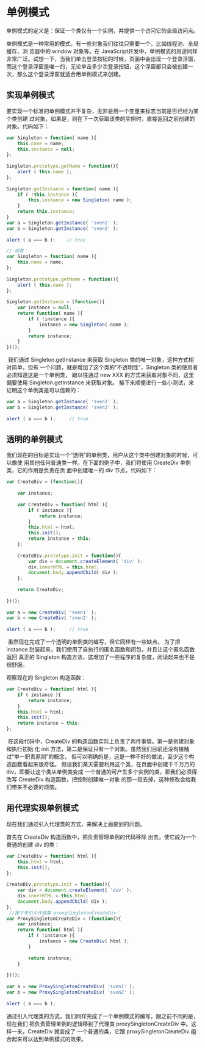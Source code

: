 # 单例模式

单例模式的定义是：保证一个类仅有一个实例，并提供一个访问它的全局访问点。 

单例模式是一种常用的模式，有一些对象我们往往只需要一个，比如线程池、全局缓存、浏 览器中的 window 对象等。在 JavaScript开发中，单例模式的用途同样非常广泛。试想一下，当我们单击登录按钮的时候，页面中会出现一个登录浮窗，而这个登录浮窗是唯一的，无论单击多少次登录按钮，这个浮窗都只会被创建一次，那么这个登录浮窗就适合用单例模式来创建。 

## 实现单例模式 

​	要实现一个标准的单例模式并不复杂，无非是用一个变量来标志当前是否已经为某个类创建 过对象，如果是，则在下一次获取该类的实例时，直接返回之前创建的对象。代码如下： 

```javascript
var Singleton = function( name ){    
    this.name = name;     
    this.instance = null; 
}; 
 
Singleton.prototype.getName = function(){     
    alert ( this.name ); 
}; 
 
Singleton.getInstance = function( name ){     
    if ( !this.instance ){         
        this.instance = new Singleton( name );    
    }    
    return this.instance;
}
var a = Singleton.getInstance( 'sven1' ); 
var b = Singleton.getInstance( 'sven2' ); 
 
alert ( a === b );    // true

// 或者： 
var Singleton = function( name ){     
    this.name = name; 
}; 
 
Singleton.prototype.getName = function(){    
    alert ( this.name ); 
}; 
 
Singleton.getInstance = (function(){    
    var instance = null;    
    return function( name ){        
        if ( !instance ){            
            instance = new Singleton( name );        
        }        
        return instance;     
    } 
})();
```

​		我们通过 Singleton.getInstance 来获取 Singleton 类的唯一对象，这种方式相对简单，但有 一个问题，就是增加了这个类的“不透明性”，Singleton 类的使用者必须知道这是一个单例类， 跟以往通过 new XXX 的方式来获取对象不同，这里偏要使用 Singleton.getInstance 来获取对象。 接下来顺便进行一些小测试，来证明这个单例类是可以信赖的：

```javascript
var a = Singleton.getInstance( 'sven1' ); 
var b = Singleton.getInstance( 'sven2' ); 
 
alert ( a === b );     // true 
```

## 透明的单例模式

​	我们现在的目标是实现一个“透明”的单例类，用户从这个类中创建对象的时候，可以像使 用其他任何普通类一样。在下面的例子中，我们将使用 CreateDiv 单例类，它的作用是负责在页 面中创建唯一的 div 节点，代码如下：

```javascript
var CreateDiv = (function(){ 
 
    var instance; 
 
    var CreateDiv = function( html ){         
        if ( instance ){             
            return instance;         
        }         
        this.html = html;         
        this.init(); 
        return instance = this;     
    }; 
 
    CreateDiv.prototype.init = function(){         
        var div = document.createElement( 'div' );         
        div.innerHTML = this.html;         
        document.body.appendChild( div );     
    }; 
 
    return CreateDiv; 
 
})(); 
 
var a = new CreateDiv( 'sven1' ); 
var b = new CreateDiv( 'sven2' ); 
 
alert ( a === b );     // true
```

​	虽然现在完成了一个透明的单例类的编写，但它同样有一些缺点。 为了把 instance 封装起来，我们使用了自执行的匿名函数和闭包，并且让这个匿名函数返回 真正的 Singleton 构造方法，这增加了一些程序的复杂度，阅读起来也不是很舒服。 

观察现在的 Singleton 构造函数： 

```javascript
var CreateDiv = function( html ){     
    if ( instance ){         
        return instance;     
    }     
    this.html = html;     
    this.init();     
    return instance = this; 
}; 
```

​	在这段代码中，CreateDiv 的构造函数实际上负责了两件事情。第一是创建对象和执行初始 化 init 方法，第二是保证只有一个对象。虽然我们目前还没有接触过“单一职责原则”的概念， 但可以明确的是，这是一种不好的做法，至少这个构造函数看起来很奇怪。 假设我们某天需要利用这个类，在页面中创建千千万万的 div，即要让这个类从单例类变成 一个普通的可产生多个实例的类，那我们必须得改写 CreateDiv 构造函数，把控制创建唯一对象 的那一段去掉，这种修改会给我们带来不必要的烦恼。 

## 用代理实现单例模式 

现在我们通过引入代理类的方式，来解决上面提到的问题。 

首先在 CreateDiv 构造函数中，把负责管理单例的代码移除 出去，使它成为一个普通的创建 div 的类： 

```javascript
var CreateDiv = function( html ){    
    this.html = html;
    this.init(); 
}; 
 
CreateDiv.prototype.init = function(){    
    var div = document.createElement( 'div' );     
    div.innerHTML = this.html;     
    document.body.appendChild( div ); 
}; 
 //接下来引入代理类 proxySingletonCreateDiv： 
var ProxySingletonCreateDiv = (function(){ 
    var instance;    
    return function( html ){         
        if ( !instance ){            
            instance = new CreateDiv( html );         
        } 
 
        return instance;    
    } 
 
})(); 
 
var a = new ProxySingletonCreateDiv( 'sven1' ); 
var b = new ProxySingletonCreateDiv( 'sven2' ); 
 
alert ( a === b ); 
```

​	通过引入代理类的方式，我们同样完成了一个单例模式的编写，跟之前不同的是，现在我们 把负责管理单例的逻辑移到了代理类 proxySingletonCreateDiv 中。这样一来，CreateDiv 就变成了 一个普通的类，它跟 proxySingletonCreateDiv 组合起来可以达到单例模式的效果。 